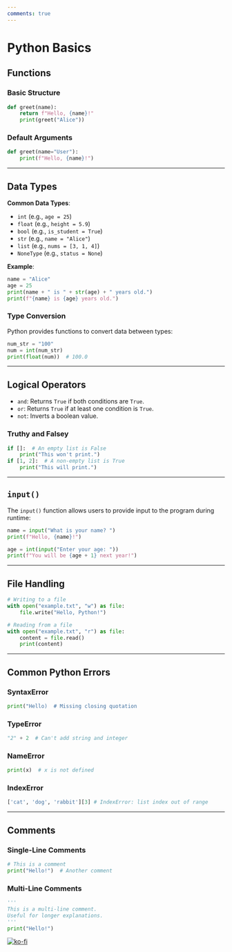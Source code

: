 ```yaml
---
comments: true
---
```


# Python Basics

## Functions

### Basic Structure
```python
def greet(name):
    return f"Hello, {name}!"
    print(greet("Alice"))
```

### Default Arguments
```python
def greet(name="User"):
    print(f"Hello, {name}!")
```

---
## Data Types

**Common Data Types**:

- `int` (e.g., `age = 25`)
- `float` (e.g., `height = 5.9`)
- `bool` (e.g., `is_student = True`)
- `str` (e.g., `name = "Alice"`)
- `list` (e.g., `nums = [3, 1, 4]`)
- `NoneType` (e.g., `status = None`)

**Example**:
```python
name = "Alice"
age = 25
print(name + " is " + str(age) + " years old.")
print(f"{name} is {age} years old.")
```

### Type Conversion
Python provides functions to convert data between types:
```python
num_str = "100"
num = int(num_str)
print(float(num))  # 100.0
```

---
## Logical Operators
- `and`: Returns `True` if both conditions are `True`.
- `or`: Returns `True` if at least one condition is `True`.
- `not`: Inverts a boolean value.

### Truthy and Falsey
```python
if []:  # An empty list is False
    print("This won't print.")
if [1, 2]:  # A non-empty list is True
    print("This will print.")
```

---
## `input()`
The `input()` function allows users to provide input to the program during runtime:

```python
name = input("What is your name? ")
print(f"Hello, {name}!")

age = int(input("Enter your age: "))
print(f"You will be {age + 1} next year!")
```

---
## File Handling

```python
# Writing to a file
with open("example.txt", "w") as file:
    file.write("Hello, Python!")

# Reading from a file
with open("example.txt", "r") as file:
    content = file.read()
    print(content)
```

---
## Common Python Errors
### SyntaxError
```python
print("Hello)  # Missing closing quotation
```

### TypeError
```python
"2" + 2  # Can't add string and integer
```

### NameError
```python
print(x)  # x is not defined
```
### IndexError
```python
['cat', 'dog', 'rabbit'][3] # IndexError: list index out of range
```

---
## Comments
### Single-Line Comments
```python
# This is a comment
print("Hello!")  # Another comment
```

### Multi-Line Comments
```python
'''
This is a multi-line comment.
Useful for longer explanations.
'''
print("Hello!")
```

[![ko-fi](https://ko-fi.com/img/githubbutton_sm.svg)](https://ko-fi.com/T6T416OJAV)